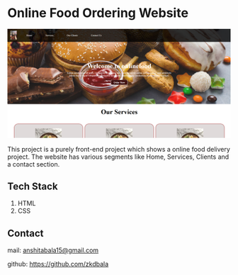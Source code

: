 
# Online Food Ordering Website

![img](Images/first.PNG)

This project is a purely front-end project which shows a online food delivery project. The website has various segments like Home, Services, Clients and a contact section.



## Tech Stack

1. HTML
2. CSS


## Contact

mail: anshitabala15@gmail.com

github: https://github.com/zkdbala